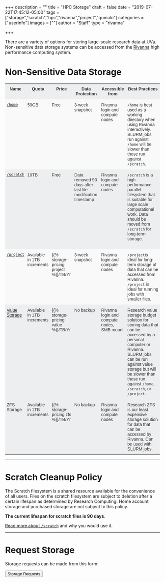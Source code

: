+++
description = ""
title = "HPC Storage"
draft = false
date = "2019-07-22T17:45:12-05:00"
tags = ["storage","scratch","hpc","rivanna","project","qumulo"]
categories = ["userinfo"]
images = [""]
author = "Staff"
type = "rivanna"

+++

<p class="lead">There are a variety of options for storing large-scale research data at UVa. Non-sensitive data storage systems can be accessed from the <a href="/userinfo/rivanna/overview">Rivanna</a> high performance computing system.</p>

<style type="text/css">
.tg  {border-collapse:collapse;border-spacing:0;border-color:#ccc;}
.tg td{font-family:Arial, sans-serif;font-size:14px;padding:10px 5px;border-style:solid;border-width:0px;overflow:hidden;word-break:normal;border-color:#ccc;color:#333;background-color:#fff;}
.tg th{font-family:Arial, sans-serif;font-size:14px;font-weight:normal;padding:10px 5px;border-style:solid;border-width:0px;overflow:hidden;word-break:normal;border-color:#ccc;color:#333;background-color:#f0f0f0;}
.tg .tg-hy9w{background-color:#eceeef;border-color:inherit;vertical-align:top}
.tg .tg-dc35{background-color:#f9f9f9;border-color:inherit;vertical-align:top}
.tg .tg-0qmj{font-weight:bold;background-color:#eceeef;border-color:inherit;vertical-align:top}
</style>

# Non-Sensitive Data Storage

<div>
<table class="tg">
  <tr>
    <th class="tg-0qmj">Name</th>
    <th class="tg-0qmj">Quota</th>
    <th class="tg-0qmj">Price</th>
    <th class="tg-0qmj">Data Protection</th>
    <th class="tg-0qmj">Accessible from</th>
    <th class="tg-0qmj">Best Practices</th>
  </tr>
  <tr>
    <td class="tg-dc35"><a href="/userinfo/storage/non-sensitive-data/#home"><code>/home</code></a></td>
    <td class="tg-dc35">50GB</td>
    <td class="tg-dc35">Free</td>
    <td class="tg-dc35">3-week snapshot</td>
    <td class="tg-dc35">Rivanna login and compute nodes</td>
    <td class="tg-dc35"><code>/home</code> is best used as a working directory when using Rivanna interactively. SLURM jobs run against <code>/home</code> will be slower than those run against <code>/scratch</code>.</td>
  </tr>
  <tr>
    <td class="tg-hy9w"><a href="/userinfo/storage/non-sensitive-data/#scratch"><code>/scratch</code></a></td>
    <td class="tg-hy9w">10TB</td>
    <td class="tg-hy9w">Free</td>
    <td class="tg-hy9w">Data removed 90 days after last file modification timestamp</td>
    <td class="tg-hy9w">Rivanna login and compute nodes</td>
    <td class="tg-hy9w"><code>/scratch</code> is a high performance parallel filesystem that is suitable for large scale computational work. Data should be moved from <code>/scratch</code> for long-term storage. <br /><br />


  </tr>
  <tr>
    <td class="tg-dc35"><a href="/userinfo/storage/non-sensitive-data/#project"><code>/project</code></a></td>
    <td class="tg-dc35">Available in 1TB increments</td>
    <td class="tg-dc35">{{% storage-pricing project %}}/TB/Yr</td>
    <td class="tg-dc35">3-week snapshot</td>
    <td class="tg-dc35">Rivanna login and compute nodes</td>
    <td class="tg-dc35"><code>/project</code>is ideal for long-term storage of data that can be accessed from Rivanna. <code>/project</code> is ideal for running jobs with smaller files.</td>
  </tr>
  <tr>
    <td class="tg-hy9w"><a href="/userinfo/storage/research-value">Value Storage</a></td>
    <td class="tg-hy9w">Available in 1TB increments</td>
    <td class="tg-hy9w">{{% storage-pricing value %}}/TB/Yr</td>
    <td class="tg-hy9w">No backup</td>
    <td class="tg-hy9w">Rivanna login and compute nodes, SMB mount</td>
    <td class="tg-hy9w">Research value storage budget solution for storing data that can be accessed by a personal computer or Rivanna. SLURM jobs can be run against value storage but will be slower than those run against <code>/home</code>, <code>/scratch</code>, or <code>/project</code>.</td>
  </tr>
  <tr>
    <td class="tg-hy9w">ZFS Storage</td>
    <td class="tg-hy9w">Available in 1TB increments</td>
    <td class="tg-hy9w">{{% storage-pricing zfs %}}/TB/Yr</td>
    <td class="tg-hy9w">No backup</td>
    <td class="tg-hy9w">Rivanna login and compute nodes</td>
    <td class="tg-hy9w">Research ZFS is our least expensive storage solution for data that can be accessed by Rivanna. Can be used with SLURM jobs.</td>
  </tr>
</table>
</div>

- - -

# Scratch Cleanup Policy

The Scratch filesystem is a shared resource available for the convenience of all users. Files on the scratch filesystem are subject 
to deletion after a certain lifespan as determined by Research Computing. Home account storage and purchased storage are not subject to this policy.

**The current lifespan for scratch files is 90 days**.

[Read more about `/scratch`](https://discuss.rc.virginia.edu/t/1187) and why you would use it.

- - -

# Request Storage

Storage requests can be made from this form:

[<button class="btn btn-success">Storage Requests</button>](https://auth.uvasomrc.io/site/storage.php)
